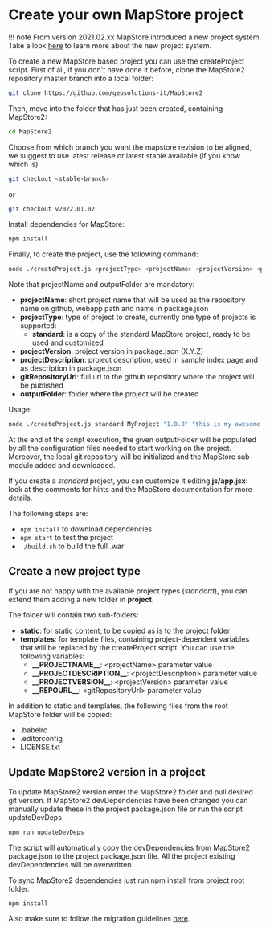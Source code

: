 # Create your own MapStore project

!!! note
    From version 2021.02.xx MapStore introduced a new project system. Take a look [here](https://github.com/geosolutions-it/MapStore2/issues/6314) to learn more about the new project system.

To create a new MapStore based project you can use the createProject script.
First of all, if you don't have done it before, clone the MapStore2 repository master branch into a local folder:

```sh
git clone https://github.com/geosolutions-it/MapStore2
```

Then, move into the folder that has just been created, containing MapStore2:

```sh
cd MapStore2
```

Choose from which branch you want the mapstore revision to be aligned, we suggest to use latest release or latest stable available (if you know which is)

```sh
git checkout <stable-branch>
```

or

```sh
git checkout v2022.01.02
```

Install dependencies for MapStore:

```sh
npm install
```

Finally, to create the project, use the following command:

```sh
node ./createProject.js <projectType> <projectName> <projectVersion> <projectDescription> <gitRepositoryUrl> <outputFolder>
```

Note that projectName and outputFolder are mandatory:

* **projectName**: short project name that will be used as the repository name on github, webapp path and name in package.json
* **projectType**: type of project to create, currently one type of projects is supported:
  * **standard**: is a copy of the standard MapStore project, ready to be used and customized
* **projectVersion**: project version in package.json (X.Y.Z)
* **projectDescription**: project description, used in sample index page and as description in package.json
* **gitRepositoryUrl**: full url to the github repository where the project will be published
* **outputFolder**: folder where the project will be created

Usage:

```sh
node ./createProject.js standard MyProject "1.0.0" "this is my awesome project" "" ../MY_PROJECT_NAME
```

At the end of the script execution, the given outputFolder will be populated by all the configuration files needed to start working on the project. Moreover, the local git repository will be initialized and the MapStore sub-module added and downloaded.

If you create a *standard* project, you can customize it editing **js/app.jsx**: look at the comments for hints and the MapStore documentation for more details.

The following steps are:

* `npm install` to download dependencies
* `npm start` to test the project
* `./build.sh` to build the full .war

## Create a new project type

If you are not happy with the available project types (*standard*), you can extend them adding a new folder in **project**.

The folder will contain two sub-folders:

* **static**: for static content, to be copied as is to the project folder
* **templates**: for template files, containing project-dependent variables that will be replaced by the createProject script. You can use the following variables:
  * **\_\_PROJECTNAME\_\_**: \<projectName\> parameter value
  * **\_\_PROJECTDESCRIPTION\_\_**: \<projectDescription\> parameter value
  * **\_\_PROJECTVERSION\_\_**: \<projectVersion\> parameter value
  * **\_\_REPOURL\_\_**: \<gitRepositoryUrl\> parameter value

In addition to static and templates, the following files from the root MapStore folder will be copied:

* .babelrc
* .editorconfig
* LICENSE.txt

## Update MapStore2 version in a project

To update MapStore2 version enter the MapStore2 folder and pull desired git version.
If MapStore2 devDependencies have been changed you can manually update these in the project package.json file or run the script updateDevDeps

```sh
npm run updateDevDeps
```

The script will automatically copy the devDependencies from MapStore2 package.json to the project package.json file. All the project existing devDependencies will be overwritten.

To sync MapStore2 dependencies just run npm install from project root folder.

```sh
npm install
```

Also make sure to follow the migration guidelines [here](mapstore-migration-guide.md#migration-guidelines).
